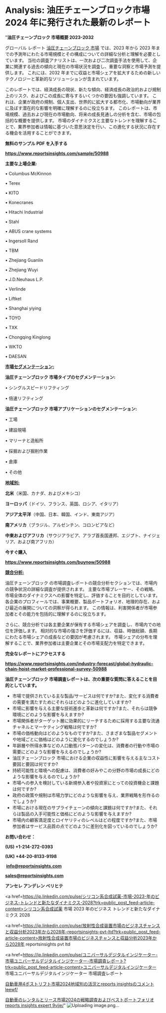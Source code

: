 # Analysis: 油圧チェーンブロック市場 2024 年に発行された最新のレポート

"<strong>油圧チェーンブロック 市場概要 2023-2032</strong>

グローバル レポート <a href=https://www.reportsinsights.com/sample/50988>油圧チェーンブロック 市場</a> では、2023 年から 2023 年までの予測年にわたる市場規模とその構成についての詳細な分析と理解を必要としています。 当社の調査アナリストは、一次および二次調査手法を使用して、企業に関連する過去の傾向と現在の市場状況を調査し、重要な洞察と市場予測を提供します。 これには、2032 年までに収益と市場シェアを拡大​​するための新しいテクノロジーと革新的なソリューションが含まれています。

このレポートでは、経済成長の現状、新たな傾向、経済成長の政治的および規制上のリスク、およびこの成長に寄与するいくつかの要因も強調しています。 これは、企業が政府の規制、個人支出、世界的に拡大する都市化、市場動向が業界に及ぼす潜在的な影響を明確に理解するのに役立ちます。 このレポートは、市場規模、過去および現在の市場動向、将来の成長見通しの分析を含む、市場の包括的な概要を提供します。 市場のダイナミクスと主要なトレンドを理解することで、業界参加者は情報に基づいた意思決定を行い、この進化する状況に存在する機会を活用することができます。

<strong><b>無料のサンプル PDF を入手する</b></strong>

<a href=https://www.reportsinsights.com/sample/50988><strong><u>https://www.reportsinsights.com/sample/50988</u></strong></a>

<strong>主要な上場企業:</strong>

• Columbus McKinnon

• Terex

• KITO

• Konecranes

• Hitachi Industrial

• Stahl

• ABUS crane systems

• Ingersoll Rand

• TBM

• Zhejiang Guanlin

• Zhejiang Wuyi

• J.D.Neuhaus L.P.

• Verlinde

• Liftket

• Shanghai yiying

• TOYO

• TXK

• Chongqing Kinglong

• WKTO

• DAESAN

<strong><u>市場セグメンテーション</u></strong><strong><u>:</u></strong>

<strong>油圧チェーンブロック 市場タイプのセグメンテーション:</strong>

• シングルスピードリフティング

• 倍速リフティング

<strong>油圧チェーンブロック 市場アプリケーションのセグメンテーション:</strong>

• 工場

• 建設現場

• マリーナと造船所

• 採掘および掘削作業

• 倉庫

• その他

<strong><u>地域別</u></strong><strong><u>:</u></strong>

<strong>北米</strong>（米国、カナダ、およびメキシコ）

<strong>ヨーロッパ</strong>（ドイツ、フランス、英国、ロシア、イタリア）

<strong>アジア太平洋</strong>（中国、日本、韓国、インド、東南アジア）

<strong>南アメリカ</strong>（ブラジル、アルゼンチン、コロンビアなど）

<strong>中東およびアフリカ</strong>（サウジアラビア、アラブ首長国連邦、エジプト、ナイジェリア、および南アフリカ）

<strong>今すぐ購入</strong>

<a href=https://www.reportsinsights.com/buynow/50988><strong><u>https://www.reportsinsights.com/buynow/50988</u></strong></a>

<strong><u>競合分析:</u></strong>

油圧チェーンブロック の市場調査レポートの競合分析セクションでは、市場内の競争状況の詳細な調査が提供されます。 主要な市場プレーヤー、その戦略、市場全体のダイナミクスへの影響を特定し、評価することを目的としています。 各企業のプロフィールでは、事業概要、製品ポートフォリオ、地理的存在、および最近の展開についての洞察が得られます。 この情報は、利害関係者が市場参加者とその能力を包括的に理解するのに役立ちます。

さらに、競合分析では各主要企業が保有する市場シェアを調査し、市場内での地位を評価します。 相対的な市場の強さを評価するには、収益、時価総額、長期にわたる市場シェアの成長などの要因が考慮されます。 市場シェアの分布を理解することで、業界参加者は主要企業とその市場支配力を特定できます。

<strong>完全なレポートにアクセスする</strong>

<a href=https://www.reportsinsights.com/industry-forecast/global-hydraulic-chain-hoist-market-professional-survey-50988><strong><u><b>https://www.reportsinsights.com/industry-forecast/global-hydraulic-chain-hoist-market-professional-survey-50988</b></u></strong></a>

<strong><b>油圧チェーンブロック 市場調査レポートは、次の重要な質問に答えることを目的としています。</b></strong>
<ul>
  <li>市場で提供されている主な製品/サービスは何ですか?また、変化する消費者の需要を満たすためにそれらはどのように進化していますか?</li>
  <li>市場に影響を与える主要な技術進歩と革新は何ですか?また、それらは競争環境にどのような影響を与えますか?</li>
  <li>市場関係者がターゲット層に効果的にリーチするために採用する主要な流通チャネルとマーケティング戦略は何ですか?</li>
  <li>市場の価格動向はどのようなものですか?また、さまざまな製品セグメントや地域ごとに価格はどのように変化するのでしょうか?</li>
  <li>年齢層や所得水準などの人口動態パターンの変化は、消費者の行動や市場の需要にどのような影響を与えるのでしょうか?</li>
  <li>油圧チェーンブロック 市場における企業の収益性に影響を与える主なコスト要因と要因は何ですか?</li>
  <li>持続可能性と環境への配慮は、消費者の好みやこの分野の市場の成長にどのような影響を与えるのでしょうか?</li>
  <li>市場への参入を検討している新規参入者や投資家にとっての投資機会と課題は何ですか?</li>
  <li>政府の政策や規制は市場力学にどのような影響を与え、業界戦略を形作るのでしょうか?</li>
  <li>市場における現在のサプライチェーンの傾向と課題は何ですか?また、それらは製品の入手可能性と価格にどのような影響を与えますか?</li>
  <li>市場内の顧客満足度とロイヤリティのレベルはどの程度ですか?また、市場参加者はサービス品質の点でどのように差別化を図っているのでしょうか?</li>
</ul>
<strong>お問い合わせ：</strong>

<strong>(US) +1-214-272-0393</strong>

<strong>(UK) +44-20-8133-9198</strong>

<strong> </strong><a href=info@reportsinsights.com><strong><u>info@reportsinsights.com</u></strong></a>

<a href=sales@reportsinsights.com><strong><u>sales@reportsinsights.com</u></strong></a>

<strong>アンセレ アンデレン ベリヒテ</strong>

<a href=https://jp.linkedin.com/pulse/シリコン系合成試薬-市場-2023-年のビジネス-トレンドと新たなダイナミクス-2028?trk=public_post_feed-article-content>シリコン系合成試薬 市場 2023 年のビジネス トレンドと新たなダイナミクス 2028</a>

<a href=https://jp.linkedin.com/pulse/放射性合成装置市場のビジネスチャンスと収益分析2023年から2028年-reportsinsights-pvt-ltd?trk=public_post_feed-article-content>放射性合成装置市場のビジネスチャンスと収益分析2023年から2028年 reportsinsights pvt ltd</a>

<a href=https://jp.linkedin.com/pulse/ユニバーサルデジタルインジケーター-市場ユニバーサルデジタルインジケーター-市場調査レポート?trk=public_post_feed-article-content>ユニバーサルデジタルインジケーター 市場ユニバーサルデジタルインジケーター 市場調査レポート</a>

<a href=https://www.linkedin.com/pulse/自動車用4ポストリフト市場2024地域別の活況とreports-insightsのコメント-leewf/>自動車用4ポストリフト市場2024地域別の活況とreports insightsのコメント leewf/</a>

<a href=https://www.linkedin.com/pulse/自動車のレンタルとリース市場2024の戦略調査およびベストポートフォリオ-reports-insights-expert-9vjje/>自動車のレンタルとリース市場2024の戦略調査およびベストポートフォリオ reports insights expert 9vjje/</a>"
![Uploading image.png…]()


